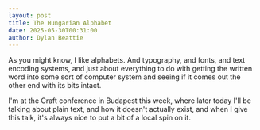 ```yaml
---
layout: post
title: The Hungarian Alphabet
date: 2025-05-30T00:31:00
author: Dylan Beattie
---
```

As you might know, I like alphabets. And typography, and fonts, and text encoding systems, and just about everything to do with getting the written word into some sort of computer system and seeing if it comes out the other end with its bits intact. 

I'm at the Craft conference in Budapest this week, where later today I'll be talking about plain text, and how it doesn't actually exist, and when I give this talk, it's always nice to put a bit of a local spin on it.
